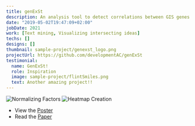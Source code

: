 ```yaml
---
title: genExSt
description: An analysis tool to detect correlations between GIS genes in Cancer.
date: "2019-05-02T19:47:09+02:00"
jobDate: 2021
work: [Text mining, Visualizing intersecting ideas]
techs: []
designs: []
thumbnail: sample-project/genexst_logo.png
projectUrl: https://github.com/developmentAC/genExSt
testimonial:
  name: GenExSt!
  role: Inspiration
  image: sample-project/flintSmiles.png
  text: Another amazing project!!
---
```



![Normalizing Factors](/images/genexst/genexst1.png)
![Heatmap Creation](/images/genexst/genexst2.png)


+ View the [Poster](/images/genexst/geneExp_poster.pdf)
+ Read the [Paper](https://www.researchgate.net/publication/350905987_GenExSt_A_Tool_to_Identify_Correlation_of_Gene_Expression_After_Normalization_with_Housekeeping_Genes?_sg%5B0%5D=CBV90Y88sWRV8RGpxoC-C_IJ053qZlgmygsNBt48COg5zd0rW-HPVPqwmFQ-jG6UL3VhTnhWtUMWLmoibG9fGIAIsSW4MBA4FEKgMy70.GU5m7UphTzCKbODUA1XLjsoYwyc_qB-wNPLmdibStUNVpxAlAPOQcrdRsV8Q0aVwvvTNHUONvZHCmXIzNssSLA)
